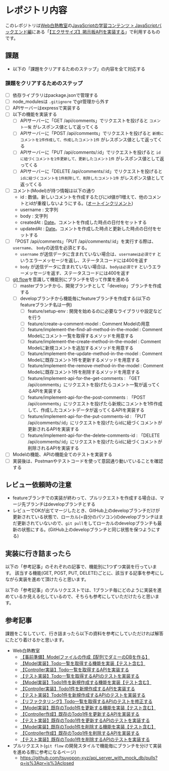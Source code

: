 # レポジトリ内容

このレポジトリは[Web白熱教室](https://tsuyopon.xyz/)の[JavaScriptの学習コンテンツ > JavaScriptバックエンド編](https://tsuyopon.xyz/learning-contents/web-dev/javascript/backend/)にある「[【エクササイズ】掲示板APIを実装する](https://tsuyopon.xyz/learning-contents/web-dev/javascript/backend/js-excercise-for-backend-7/)」で利用するものです。

## 課題

- 以下の「課題をクリアするためのステップ」の内容を全て対応する

### 課題をクリアするためのステップ

- [ ] 依存ライブラリはpackage.jsonで管理する
- [ ] node_modulesは `.gitignore` でgit管理から外す
- [ ] APIサーバーはexpressで実装する
- [ ] 以下の機能を実装する
    - [ ] APIサーバーに「GET /api/comments」でリクエストを投げると `コメント一覧` がレスポンス値として返ってくる
    - [ ] APIサーバーに「POST /api/comments」でリクエストを投げると `新規にコメントを1件作成して、作成したコメント1件` がレスポンス値として返ってくる
    - [ ] APIサーバーに「PUT /api/comments/:id」でリクエストを投げると `idに紐づくコメントを1件更新して、更新したコメント1件` がレスポンス値として返ってくる
    - [ ] APIサーバーに「DELETE /api/comments/:id」でリクエストを投げると `idに紐づくコメントを1件削除して、削除したコメント1件` がレスポンス値として返ってくる
- [ ] コメント(Model)が持つ情報は以下の通り
    - id : 数値。新しいコメントを作成するたびにid値が1増えて、他のコメントとidが重複しないようにする。([オートインクリメント](https://qiita.com/sakuraya/items/0dd0bb4114e56f42556d))
    - username : 文字列
    - body : 文字列
    - createdAt : [Date](https://developer.mozilla.org/ja/docs/Web/JavaScript/Reference/Global_Objects/Date)。コメントを作成した時点の日付をセットする
    - updatedAt : [Date](https://developer.mozilla.org/ja/docs/Web/JavaScript/Reference/Global_Objects/Date)。コメントを作成した時点と更新した時点の日付をセットする
- [ ] 「POST /api/comments」「PUT /api/comments/:id」を実行する際は、`username`、 `body`の送信を必須とする。
    - `username` が送信データに含まれていない場合は、`usernameは必須です` というエラーメッセージを返し、ステータスコードには400を返す
    - `body` が送信データに含まれていない場合は、`bodyは必須です` というエラーメッセージを返す、ステータスコードには400を返す
- [ ] [git flow](https://qiita.com/KosukeSone/items/514dd24828b485c69a05)を意識して機能別にブランチを切って作業を進める
    - [ ] masterブランチから、開発ブランチとして「develop」ブランチを作成する
    - [ ] developブランチから機能毎にfeatureブランチを作成する(以下のfeatureブランチ名は一例)
        - [ ] feature/setup-env : 開発を始めるのに必要なライブラリや設定などを行う
        - [ ] feature/create-a-comment-model : Comment Modelの用意
        - [ ] feature/implement-the-find-all-method-in-the-model : Comment Modelにコメント一覧を取得するメソッドを用意する
        - [ ] feature/implement-the-create-method-in-the-model : Comment Modelに新規コメントを追加するメソッドを用意する
        - [ ] feature/implement-the-update-method-in-the-model : Comment Modelに既存コメント1件を更新するメソッドを用意する
        - [ ] feature/implement-the-remove-method-in-the-model : Comment Modelに既存コメント1件を削除するメソッドを用意する
        - [ ] feature/implement-api-for-the-get-comments :  「GET /api/comments」にリクエストを投げたらコメント一覧が返ってくるAPIを実装する
        - [ ] feature/implement-api-for-the-post-comments :  「POST /api/comments」にリクエストを投げたら新規にコメントを1件作成して、作成したコメントデータが返ってくるAPIを実装する
        - [ ] feature/implement-api-for-the-put-comments-id :  「PUT /api/comments/:id」にリクエストを投げたらidに紐づくコメントが更新されるAPIを実装する
        - [ ] feature/implement-api-for-the-delete-comments-id :  「DELETE /api/comments/:id」にリクエストを投げたらidに紐づくコメントが削除されるAPIを実装する
- [ ] Modelの機能、APIの機能全てのテストを実装する
- [ ] 実装後は、Postmanやテストコードを使って意図通り動いていることを確認する

## レビュー依頼時の注意

- featureブランチでの実装が終わって、プルリクエストを作成する場合は、マージ先ブランチはdevelopブランチとする
- レビューでOKが出てマージしたとき、GitHub上のdevelopブランチだけが更新されている状態で、ローカル(=自分のパソコン)のdevelopブランチはまだ更新されていないので、`git pull`をしてローカルのdevelopブランチも最新の状態にする。(GitHub上のdevelopブランチと同じ状態を保つようにする)


## 実装に行き詰まったら

以下の「参考記事」のそれぞれの記事で、機能別に1つずつ実装を行っています。
該当する機能(GET, POST, PUT, DELETE)ごとに、該当する記事を参考にしながら実装を進めて頂けたらと思います。

以下の「参考記事」のプルリクエストでは、1ブランチ毎にどのように実装を進めているか見える化しているので、そちらも参考にしていただけたらと思います。


## 参考記事

課題をこなしていて、行き詰まったら以下の資料を参考にしていただければ解答にたどり着けるかと思います。


- Web白熱教室
    - [【事前準備】Modelファイルの作成【配列でダミーのDBを作る】](https://tsuyopon.xyz/learning-contents/web-dev/javascript/backend/create-a-model-with-mock-db/)
    - [【Model実装】Todo一覧を取得する機能を実装【テスト含む】](https://tsuyopon.xyz/learning-contents/web-dev/javascript/backend/implement-the-find-all-method-in-a-model/)
    - [【Controller実装】Todo一覧を取得するAPIを実装する](https://tsuyopon.xyz/learning-contents/web-dev/javascript/backend/create-a-controller-and-router-and-implement-get-todos/)
    - [【テスト実装】Todo一覧を取得するAPIのテストを実装する](https://tsuyopon.xyz/learning-contents/web-dev/javascript/backend/create-a-test-file-for-the-get-todos-api/)
    - [【Model実装】Todo1件を新規作成する機能を実装【テスト含む】](https://tsuyopon.xyz/learning-contents/web-dev/javascript/backend/implement-the-create-method-in-a-model/)
    - [【Controller実装】Todo1件を新規作成するAPIを実装する](https://tsuyopon.xyz/learning-contents/web-dev/javascript/backend/implement-an-api-for-the-post-todo/)
    - [【テスト実装】Todo1件を新規作成するAPIのテストを実装する](https://tsuyopon.xyz/learning-contents/web-dev/javascript/backend/create-a-test-file-for-the-post-todos-api/)
    - [【リファクタリング】Todo一覧を取得するAPIのテストを修正する](https://tsuyopon.xyz/learning-contents/web-dev/javascript/backend/refactor-the-test-file-of-the-get-todos-api/)
    - [【Model実装】既存のTodo1件を更新する機能を実装【テスト含む】](https://tsuyopon.xyz/learning-contents/web-dev/javascript/backend/implement-the-update-method-in-a-model/)
    - [【Controller作成】既存のTodo1件を更新するAPIを実装する](https://tsuyopon.xyz/learning-contents/web-dev/javascript/backend/implement-an-api-for-the-put-todo/)
    - [【テスト実装】既存のTodo1件を更新するAPIのテストを実装する](https://tsuyopon.xyz/learning-contents/web-dev/javascript/backend/create-a-test-file-for-the-put-todos-id-api/)
    - [【Model実装】既存のTodo1件を削除する機能を実装【テスト含む】](https://tsuyopon.xyz/learning-contents/web-dev/javascript/backend/implement-the-remove-method-in-a-model/)
    - [【Controller作成】既存のTodo1件を削除するAPIを実装する](https://tsuyopon.xyz/learning-contents/web-dev/javascript/backend/implement-an-api-for-the-delete-todo/)
    - [【テスト実装】既存のTodo1件を削除するAPIのテストを実装する](https://tsuyopon.xyz/learning-contents/web-dev/javascript/backend/create-a-test-file-for-the-delete-todos-id-api/)
- プルリクエスト(`git flow` の開発スタイルで機能毎にブランチを分けて実装を進める際に参考になるページ)
    - https://github.com/tsuyopon-xyz/api_server_with_mock_db/pulls?q=is%3Apr+is%3Aclosed